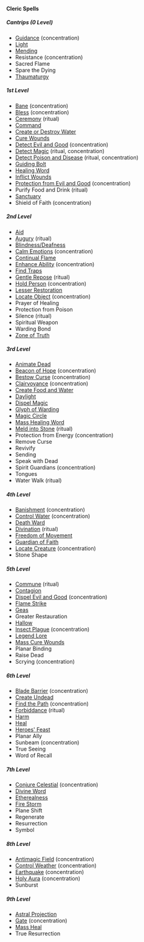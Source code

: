 #### Cleric Spells
<!-- Since Clerics have ritual casting, all ritual spells are marked as such. -->

##### Cantrips (0 Level)

- [Guidance](#Guidance_guidance) (concentration)
- [Light](#Light_light)
- [Mending](#Mending_mending)
- Resistance (concentration)
- Sacred Flame
- Spare the Dying
- [Thaumaturgy](#Thaumaturgy_thaumaturgy)

##### 1st Level

- [Bane](#Bane_bane) (concentration)
- [Bless](#Bless_bless) (concentration)
- [Ceremony](#Ceremony_ceremony) (ritual)
- [Command](#Command_command)
- [Create or Destroy Water](#Create_or_Destroy_Water_create_or_destroy_water)
- [Cure Wounds](#Cure_Wounds_cure_wounds)
- [Detect Evil and Good](#Detect_Evil_and_Good_detect_evil_and_good) (concentration)
- [Detect Magic](#Detect_Magic_detect_magic) (ritual, concentration)
- [Detect Poison and Disease](#Detect_Poison_and_Disease_detect_poison_and_disease) (ritual, concentration)
- [Guiding Bolt](#Guiding_Bolt_guiding_bolt)
- [Healing Word](#Healing_Word_healing_word)
- [Inflict Wounds](#Inflict_Wounds_inflict_wounds)
- [Protection from Evil and Good](#Protection_from_Evil_and_Good_protection_from_evil_and_good) (concentration)
- Purify Food and Drink (ritual)
- [Sanctuary](#Sanctuary_sanctuary)
- Shield of Faith (concentration)

##### 2nd Level

- [Aid](#Aid_aid)
- [Augury](#Augury_augury) (ritual)
- [Blindness/Deafness](#Blindness_Deafness_blindnessdeafness)
- [Calm Emotions](#Calm_Emotions_calm_emotions) (concentration)
- [Continual Flame](#Continual_Flame_continual_flame)
- [Enhance Ability](#Enhance_Ability_enhance_ability) (concentration)
- [Find Traps](#Find_Traps_find_traps)
- [Gentle Repose](#Gentle_Repose_gentle_repose) (ritual)
- [Hold Person](#Hold_Person_hold_person) (concentration)
- [Lesser Restoration](#Lesser_Restoration_lesser_restoration)
- [Locate Object](#Locate_Object_locate_object) (concentration)
- Prayer of Healing
- Protection from Poison
- Silence (ritual)
- Spiritual Weapon
- Warding Bond
- [Zone of Truth](#Zone_of_Truth_zone_of_truth)

##### 3rd Level

- [Animate Dead](#Animate_Dead_animate_dead)
- [Beacon of Hope](#Beacon_of_Hope_beacon_of_hope) (concentration)
- [Bestow Curse](#Bestow_Curse_bestow_curse) (concentration)
- [Clairvoyance](#Clairvoyance_clairvoyance) (concentration)
- [Create Food and Water](#Create_Food_and_Water_create_food_and_water)
- [Daylight](#Daylight_daylight)
- [Dispel Magic](#Dispel_Magic_dispel_magic)
- [Glyph of Warding](#Glyph_of_Warding_glyph_of_warding)
- [Magic Circle](#Magic_Circle_magic_circle)
- [Mass Healing Word](#Mass_Healing_Word_mass_healing_word)
- [Meld into Stone](#Meld_into_Stone_meld_into_stone) (ritual)
- Protection from Energy (concentration)
- Remove Curse
- Revivify
- Sending
- Speak with Dead
- Spirit Guardians (concentration)
- Tongues
- Water Walk (ritual)

##### 4th Level

- [Banishment](#Banishment_banishment) (concentration)
- [Control Water](#Control_Water_control_water) (concentration)
- [Death Ward](#Death_Ward_death_ward)
- [Divination](#Divination_divination) (ritual)
- [Freedom of Movement](#Freedom_of_Movement_freedom_of_movement)
- [Guardian of Faith](#Guardian_of_Faith_guardian_of_faith)
- [Locate Creature](#Locate_Creature_locate_creature) (concentration)
- Stone Shape

##### 5th Level

- [Commune](#Commune_commune) (ritual)
- [Contagion](#Contagion_contagion)
- [Dispel Evil and Good](#Dispel_Evil_and_Good_dispel_evil_and_good) (concentration)
- [Flame Strike](#Flame_Strike_flame_strike)
- [Geas](#Geas_geas)
- Greater Restauration
- [Hallow](#Hallow_hallow)
- [Insect Plague](#Insect_Plague_insect_plague) (concentration)
- [Legend Lore](#Legend_Lore_legend_lore)
- [Mass Cure Wounds](#Mass_Cure_Wounds_mass_cure_wounds)
- Planar Binding
- Raise Dead
- Scrying (concentration)

##### 6th Level

- [Blade Barrier](#Blade_Barrier_blade_barrier) (concentration)
- [Create Undead](#Create_Undead_create_undead)
- [Find the Path](#Find_the_Path_find_the_path) (concentration)
- [Forbiddance](#Forbiddance_forbiddance) (ritual)
- [Harm](#Harm_harm)
- [Heal](#Heal_heal)
- [Heroes' Feast](#Heroes_Feast_heroes_feast)
- Planar Ally
- Sunbeam (concentration)
- True Seeing
- Word of Recall

##### 7th Level

- [Conjure Celestial](#Conjure_Celestial_conjure_celestial) (concentration)
- [Divine Word](#Divine_Word_divine_word)
- [Etherealness](#Etherealness_etherealness)
- [Fire Storm](#Fire_Storm_fire_storm)
- Plane Shift
- Regenerate
- Resurrection
- Symbol

##### 8th Level

- [Antimagic Field](#Antimagic_Field_antimagic_field) (concentration)
- [Control Weather](#Control_Weather_control_weather) (concentration)
- [Earthquake](#Earthquake_earthquake) (concentration)
- [Holy Aura](#Holy_Aura_holy_aura) (concentration)
- Sunburst

##### 9th Level

- [Astral Projection](#Astral_Projection_astral_projection)
- [Gate](#Gate_gate) (concentration)
- [Mass Heal](#Mass_Heal_mass_heal)
- True Resurrection
